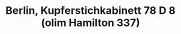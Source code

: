 ---
layout: ms-intro
title: Berlin, Kupferstichkabinett 78 D 8 (olim Hamilton 337)
sigla: B
editor: Leslie Zarker Morgan
criteria: /b-critera.html
edition: ../b-edition/b-edition-001r.html
facsimile: ../facsimiles/b-facsimile.html
---